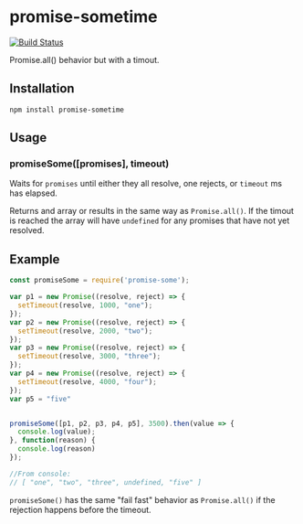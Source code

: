 # promise-sometime

[![Build Status](https://travis-ci.org/jpettitt/PromiseSometime.svg?branch=master)](https://travis-ci.org/jpettitt/PromiseSometime)

Promise.all() behavior but with a timout.

## Installation

`npm install promise-sometime`

## Usage

### promiseSome([promises], timeout)

Waits for `promises` until either they all resolve, one rejects, or `timeout` ms has elapsed.

Returns and array or results in the same way as `Promise.all()`.  If the timout is reached the array
will have `undefined` for any promises that have not yet resolved.

## Example
```js
const promiseSome = require('promise-some');

var p1 = new Promise((resolve, reject) => { 
  setTimeout(resolve, 1000, "one"); 
}); 
var p2 = new Promise((resolve, reject) => { 
  setTimeout(resolve, 2000, "two"); 
});
var p3 = new Promise((resolve, reject) => {
  setTimeout(resolve, 3000, "three");
});
var p4 = new Promise((resolve, reject) => {
  setTimeout(resolve, 4000, "four");
});
var p5 = "five"


promiseSome([p1, p2, p3, p4, p5], 3500).then(value => { 
  console.log(value);
}, function(reason) {
  console.log(reason)
});

//From console:
// [ "one", "two", "three", undefined, "five" ]

```

`promiseSome()` has the same "fail fast" behavior as `Promise.all()` if the rejection happens before the timeout.